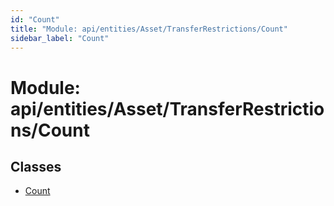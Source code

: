 ```yaml
---
id: "Count"
title: "Module: api/entities/Asset/TransferRestrictions/Count"
sidebar_label: "Count"
---
```


# Module: api/entities/Asset/TransferRestrictions/Count

## Classes

- [Count](../../../../../../classes/API/Entities/Asset/TransferRestrictions/Count/Count.md)
